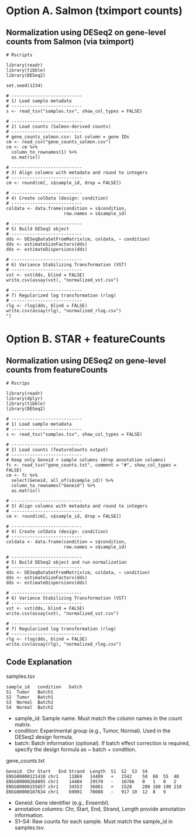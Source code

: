 # Option A. Salmon (tximport counts)
## Normalization using DESeq2 on gene-level counts from Salmon (via tximport)

```
# Rscripts

library(readr)
library(tibble)
library(DESeq2)

set.seed(1234)

# ---------------------------
# 1) Load sample metadata
# ---------------------------
s <- read_tsv("samples.tsv", show_col_types = FALSE)

# ---------------------------
# 2) Load counts (Salmon-derived counts)
# ---------------------------
# gene_counts_salmon.csv: 1st column = gene IDs
cm <- read_csv("gene_counts_salmon.csv")
cm <- cm %>%
  column_to_rownames(1) %>%
  as.matrix()

# ---------------------------
# 3) Align columns with metadata and round to integers
# ---------------------------
cm <- round(cm[, s$sample_id, drop = FALSE])

# ---------------------------
# 4) Create colData (design: condition)
# ---------------------------
coldata <- data.frame(condition = s$condition,
                      row.names = s$sample_id)

# ---------------------------
# 5) Build DESeq2 object
# ---------------------------
dds <- DESeqDataSetFromMatrix(cm, coldata, ~ condition)
dds <- estimateSizeFactors(dds)
dds <- estimateDispersions(dds)

# ---------------------------
# 6) Variance Stabilizing Transformation (VST)
# ---------------------------
vst <- vst(dds, blind = FALSE)
write.csv(assay(vst), "normalized_vst.csv")

# ---------------------------
# 7) Regularized log transformation (rlog)
# ---------------------------
rlg <- rlog(dds, blind = FALSE)
write.csv(assay(rlg), "normalized_rlog.csv")
")
```
# Option B. STAR + featureCounts
## Normalization using DESeq2 on gene-level counts from featureCounts
```
# Rscrips

library(readr)
library(dplyr)
library(tibble)
library(DESeq2)

# ---------------------------
# 1) Load sample metadata
# ---------------------------
s <- read_tsv("samples.tsv", show_col_types = FALSE)

# ---------------------------
# 2) Load counts (featureCounts output)
# ---------------------------
# Keep only Geneid + sample columns (drop annotation columns)
fc <- read_tsv("gene_counts.txt", comment = "#", show_col_types = FALSE)
cm <- fc %>%
  select(Geneid, all_of(s$sample_id)) %>%
  column_to_rownames("Geneid") %>%
  as.matrix()

# ---------------------------
# 3) Align columns with metadata and round to integers
# ---------------------------
cm <- round(cm[, s$sample_id, drop = FALSE])

# ---------------------------
# 4) Create colData (design: condition)
# ---------------------------
coldata <- data.frame(condition = s$condition,
                      row.names = s$sample_id)

# ---------------------------
# 5) Build DESeq2 object and run normalization
# ---------------------------
dds <- DESeqDataSetFromMatrix(cm, coldata, ~ condition)
dds <- estimateSizeFactors(dds)
dds <- estimateDispersions(dds)

# ---------------------------
# 6) Variance Stabilizing Transformation (VST)
# ---------------------------
vst <- vst(dds, blind = FALSE)
write.csv(assay(vst), "normalized_vst.csv")

# ---------------------------
# 7) Regularized log transformation (rlog)
# ---------------------------
rlg <- rlog(dds, blind = FALSE)
write.csv(assay(rlg), "normalized_rlog.csv")

```
## Code Explanation
samples.tsv
```
sample_id	condition	batch
S1	Tumor	Batch1
S2	Tumor	Batch1
S3	Normal	Batch2
S4	Normal	Batch2
```
- sample_id: Sample name. Must match the column names in the count matrix.
- condition: Experimental group (e.g., Tumor, Normal). Used in the DESeq2 design formula.
- batch: Batch information (optional). If batch effect correction is required, specify the design formula as ~ batch + condition.

gene_counts.txt
```
Geneid	Chr	Start	End	Strand	Length	S1	S2	S3	S4
ENSG00000121410	chr1	11869	14409	+	1542	50	60	55	40
ENSG00000268895	chr1	14404	29570	-	16766	0	1	0	2
ENSG00000155657	chr1	34553	36081	+	1528	200	180	190	210
ENSG00000187634	chr1	69091	70008	-	917	10	12	8	9
```
- Geneid: Gene identifier (e.g., Ensembl).
- annotation columns: Chr, Start, End, Strand, Length provide annotation information.
- S1–S4: Raw counts for each sample. Must match the sample_id in samples.tsv.
